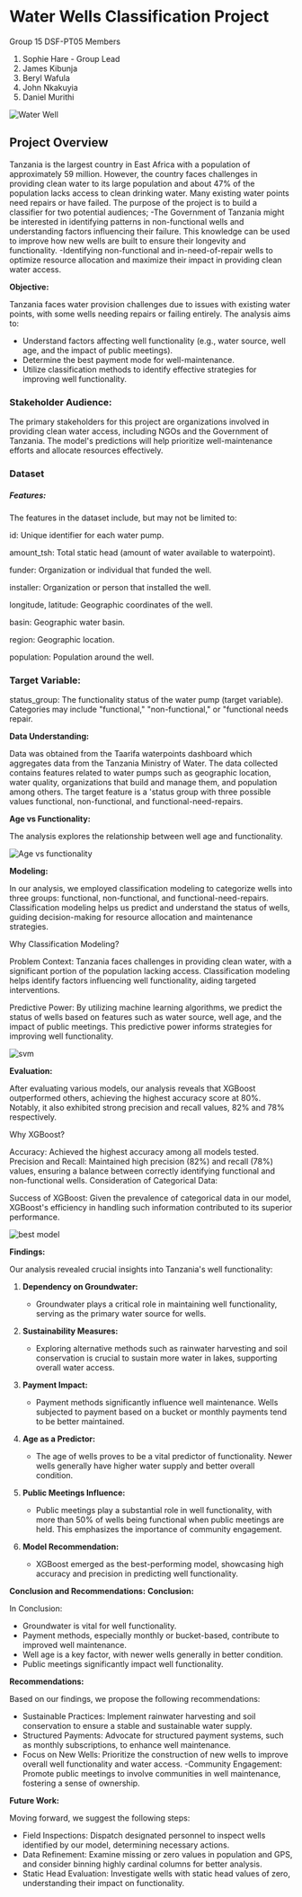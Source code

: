 # Water Wells Classification Project
Group 15 DSF-PT05
Members
1. Sophie Hare - Group Lead
2. James Kibunja
4. Beryl Wafula
5. John Nkakuyia
6. Daniel Murithi

![Water Well](https://github.com/berylnasimiyu/dsc-phase3-project/blob/main/image201.jpg)

## Project Overview
Tanzania is the largest country in East Africa with a population of approximately 59 million. However, the country faces challenges in providing clean water to its large population and about 47% of the population lacks access to clean drinking water. Many existing water points need repairs or have failed. The purpose of the project is to build a classifier for two potential audiences;
 -The Government of Tanzania might be interested in identifying patterns in non-functional wells and understanding  factors influencing their failure. This knowledge can be used to improve how new wells are built to ensure their longevity and functionality.
 -Identifying non-functional and in-need-of-repair wells to optimize resource allocation and maximize their impact in providing clean water access.


**Objective:**

Tanzania faces water provision challenges due to issues with existing water points, with some wells needing repairs or failing entirely. The analysis aims to:
- Understand factors affecting well functionality (e.g., water source, well age, and the impact of public meetings).
- Determine the best payment mode for well-maintenance.
- Utilize classification methods to identify effective strategies for improving well functionality. 

### Stakeholder Audience:

The primary stakeholders for this project are organizations involved in providing clean water access, including NGOs and the Government of Tanzania. The model's predictions will help prioritize well-maintenance efforts and allocate resources effectively.

### Dataset
##### Features:

The features in the dataset include, but may not be limited to:

id: Unique identifier for each water pump.

amount_tsh: Total static head (amount of water available to waterpoint).

funder: Organization or individual that funded the well.

installer: Organization or person that installed the well.

longitude, latitude: Geographic coordinates of the well.

basin: Geographic water basin.

region: Geographic location.

population: Population around the well.

### Target Variable:

status_group: The functionality status of the water pump (target variable). Categories may include "functional," "non-functional," or "functional needs repair.

**Data Understanding:**

Data was obtained from the Taarifa waterpoints dashboard which aggregates data from the Tanzania Ministry of Water. The data collected contains features related to water pumps such as geographic location, water quality, organizations that build and manage them, and population among others. The target feature is a 'status group with three possible values functional, non-functional, and functional-need-repairs.

**Age vs Functionality:**

The analysis explores the relationship between well age and functionality.

![Age vs functionality](https://github.com/berylnasimiyu/dsc-phase3-project/blob/main/images/age_wel.jpg)

**Modeling:**

In our analysis, we employed classification modeling to categorize wells into three groups: functional, non-functional, and functional-need-repairs. Classification modeling helps us predict and understand the status of wells, guiding decision-making for resource allocation and maintenance strategies.

Why Classification Modeling?

Problem Context: Tanzania faces challenges in providing clean water, with a significant portion of the population lacking access. Classification modeling helps identify factors influencing well functionality, aiding targeted interventions.

Predictive Power: By utilizing machine learning algorithms, we predict the status of wells based on features such as water source, well age, and the impact of public meetings. This predictive power informs strategies for improving well functionality.

![svm](https://github.com/berylnasimiyu/dsc-phase3-project/blob/main/images/svm_con.jpg)

**Evaluation:**

After evaluating various models, our analysis reveals that XGBoost outperformed others, achieving the highest accuracy score at 80%. Notably, it also exhibited strong precision and recall values, 82% and 78% respectively.

Why XGBoost?

Accuracy: Achieved the highest accuracy among all models tested.
Precision and Recall: Maintained high precision (82%) and recall (78%) values, ensuring a balance between correctly identifying functional and non-functional wells.
Consideration of Categorical Data:

Success of XGBoost: Given the prevalence of categorical data in our model, XGBoost's efficiency in handling such information contributed to its superior performance.

![best model](https://github.com/berylnasimiyu/dsc-phase3-project/blob/main/images/model_output.jpg)

**Findings:**

Our analysis revealed crucial insights into Tanzania's well functionality:

1. **Dependency on Groundwater:**
   - Groundwater plays a critical role in maintaining well functionality, serving as the primary water source for wells.

2. **Sustainability Measures:**
   - Exploring alternative methods such as rainwater harvesting and soil conservation is crucial to sustain more water in lakes, supporting overall water access.

3. **Payment Impact:**
   - Payment methods significantly influence well maintenance. Wells subjected to payment based on a bucket or monthly payments tend to be better maintained.

4. **Age as a Predictor:**
   - The age of wells proves to be a vital predictor of functionality. Newer wells generally have higher water supply and better overall condition.

5. **Public Meetings Influence:**
   - Public meetings play a substantial role in well functionality, with more than 50% of wells being functional when public meetings are held. This emphasizes the importance of community engagement.

6. **Model Recommendation:**
   - XGBoost emerged as the best-performing model, showcasing high accuracy and precision in predicting well functionality.

**Conclusion and Recommendations:**
**Conclusion:**
  
In Conclusion:

  - Groundwater is vital for well functionality.
  - Payment methods, especially monthly or bucket-based, contribute to improved well maintenance.
  - Well age is a key factor, with newer wells generally in better condition.
  - Public meetings significantly impact well functionality.

 **Recommendations:**
  
  Based on our findings, we propose the following recommendations:
  
  - Sustainable Practices: Implement rainwater harvesting and soil conservation to ensure a stable and sustainable water supply.
  - Structured Payments: Advocate for structured payment systems, such as monthly subscriptions, to enhance well maintenance.
  - Focus on New Wells: Prioritize the construction of new wells to improve overall well functionality and water access.
  -Community Engagement: Promote public meetings to involve communities in well maintenance, fostering a sense of ownership.


  
**Future Work:**

Moving forward, we suggest the following steps:

- Field Inspections: Dispatch designated personnel to inspect wells identified by our model, determining necessary actions.
- Data Refinement: Examine missing or zero values in population and GPS, and consider binning highly cardinal columns for better analysis.
- Static Head Evaluation: Investigate wells with static head values of zero, understanding their impact on functionality.

